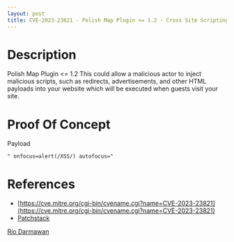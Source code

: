 ```yaml
---
layout: post
title: CVE-2023-23821 - Polish Map Plugin <= 1.2 - Cross Site Scripting (XSS)
---
```


Description
============
Polish Map Plugin <= 1.2 This could allow a malicious actor to inject malicious scripts, such as redirects, advertisements, and other HTML payloads into your website which will be executed when guests visit your site.

Proof Of Concept
============
Payload

~~~
" onfocus=alert(/XSS/) autofocus="
~~~

References
============ 
  * [https://cve.mitre.org/cgi-bin/cvename.cgi?name=CVE-2023-23821](https://cve.mitre.org/cgi-bin/cvename.cgi?name=CVE-2023-23821)
  * [Patchstack](https://patchstack.com/database/vulnerability/interactive-polish-map/wordpress-interactive-polish-map-plugin-1-2-cross-site-scripting-xss-vulnerability)



[Rio Darmawan](https://patchstack.com/database/researcher/0f0ce3de-fbab-4348-9729-a5ef92c74b3e)
